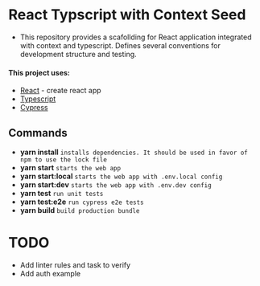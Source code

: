 # React Typscript with Context Seed

* This repository provides a scafollding for React application integrated with context and typescript. Defines several conventions for development structure and testing.

#### This project uses:

- [React](https://github.com/facebook/create-react-app) - create react app
- [Typescript](https://www.typescriptlang.org/)
- [Cypress](https://www.cypress.io/)

## Commands

- **yarn install** `installs dependencies. It should be used in favor of npm to use the lock file`
- **yarn start** `starts the web app`
- **yarn start:local** `starts the web app with .env.local config`
- **yarn start:dev** `starts the web app with .env.dev config`
- **yarn test** `run unit tests`
- **yarn test:e2e** `run cypress e2e tests`
- **yarn build** `build production bundle`


# TODO
* Add linter rules and task to verify
* Add auth example
